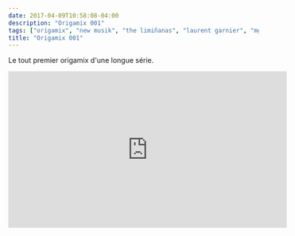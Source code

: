 ```yaml
---
date: 2017-04-09T10:58:08-04:00
description: "Origamix 001"
tags: ["origamix", "new musik", "the limiñanas", "laurent garnier", "mgmt", "jim croce", "noir boy george", "flavien berger", "fishbach", "nils fraham", "john myrtle", "tangerine dream"]
title: "Origamix 001"
---
```


Le tout premier origamix d'une longue série.

<iframe 
	width="560" 
	height="315" 
	src="https://www.youtube.com/embed/videoseries?list=PL793CMxhMwtEkvxvvNLtuI-sIvnrX-KaT" 
	frameborder="0" 
	allow="autoplay; encrypted-media" 
	allowfullscreen>
</iframe>